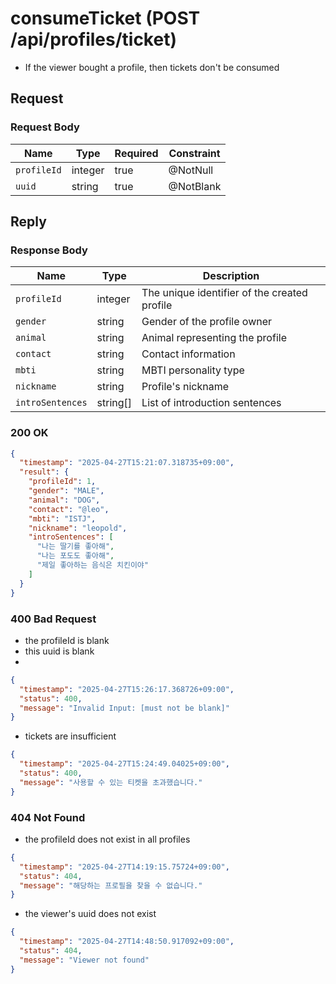 # consumeTicket (POST /api/profiles/ticket)
- If the viewer bought a profile, then tickets don't be consumed

## Request

### Request Body

| Name        | Type    | Required | Constraint |
|-------------|---------|----------|------------|
| `profileId` | integer | true     | @NotNull   |
| `uuid`      | string  | true     | @NotBlank  |

## Reply

### Response Body

| Name             | Type     | Description                                               |
|------------------|----------|-----------------------------------------------------------|
| `profileId`      | integer  | The unique identifier of the created profile              |
| `gender`         | string   | Gender of the profile owner                               |
| `animal`         | string   | Animal representing the profile                           |
| `contact`        | string   | Contact information                                       |
| `mbti`           | string   | MBTI personality type                                     |
| `nickname`       | string   | Profile's nickname                                        |
| `introSentences` | string[] | List of introduction sentences                            |

### 200 OK

```json
{
  "timestamp": "2025-04-27T15:21:07.318735+09:00",
  "result": {
    "profileId": 1,
    "gender": "MALE",
    "animal": "DOG",
    "contact": "@leo",
    "mbti": "ISTJ",
    "nickname": "leopold",
    "introSentences": [
      "나는 딸기를 좋아해",
      "나는 포도도 좋아해",
      "제일 좋아하는 음식은 치킨이야"
    ]
  }
}
```

### 400 Bad Request

- the profileId is blank
- this uuid is blank
- 
```json
{
  "timestamp": "2025-04-27T15:26:17.368726+09:00",
  "status": 400,
  "message": "Invalid Input: [must not be blank]"
}
```

- tickets are insufficient

```json
{
  "timestamp": "2025-04-27T15:24:49.04025+09:00",
  "status": 400,
  "message": "사용할 수 있는 티켓을 초과했습니다."
}
```

### 404 Not Found

- the profileId does not exist in all profiles

```json
{
  "timestamp": "2025-04-27T14:19:15.75724+09:00",
  "status": 404,
  "message": "해당하는 프로필을 찾을 수 없습니다."
}
```
- the viewer's uuid does not exist

```json
{
  "timestamp": "2025-04-27T14:48:50.917092+09:00",
  "status": 404,
  "message": "Viewer not found"
}
```
